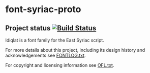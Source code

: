 # font-syriac-proto

## Project status [![Build Status](http://build.palaso.org/app/rest/builds/buildType:Fonts_SyriacProto/statusIcon)](http://build.palaso.org/viewType.html?buildTypeId=Fonts_SyriacProto&guest=1)  

Idiqlat is a font family for the East Syriac script.

For more details about this project, including its design history and acknowledgements see [FONTLOG.txt](FONTLOG.txt).

For copyright and licensing information see [OFL.txt](OFL.txt).
